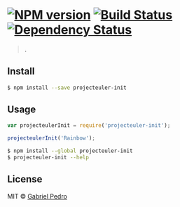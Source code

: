 #  [![NPM version][npm-image]][npm-url] [![Build Status][travis-image]][travis-url] [![Dependency Status][daviddm-image]][daviddm-url]

> .


## Install

```sh
$ npm install --save projecteuler-init
```


## Usage

```js
var projecteulerInit = require('projecteuler-init');

projecteulerInit('Rainbow');
```

```sh
$ npm install --global projecteuler-init
$ projecteuler-init --help
```


## License

MIT © [Gabriel Pedro](https://gpedro.net)


[npm-image]: https://badge.fury.io/js/projecteuler-init.svg
[npm-url]: https://npmjs.org/package/projecteuler-init
[travis-image]: https://travis-ci.org/gpedro/projecteuler-init.svg?branch=master
[travis-url]: https://travis-ci.org/gpedro/projecteuler-init
[daviddm-image]: https://david-dm.org/gpedro/projecteuler-init.svg?theme=shields.io
[daviddm-url]: https://david-dm.org/gpedro/projecteuler-init

